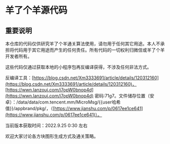 # 羊了个羊源代码

## 重要说明

本仓库的代码仅供研究羊了个羊通关算法使用，请勿用于任何其它用途。本人不承担将代码用于其它用途而产生的任何责任。所有代码的一切权利归微信或羊了个羊开发者所有。

这些代码仅通过获取本地的小程序包再反编译获得，不涉及任何非法方式。

反编译工具：[https://blog.csdn.net/Xm3333691/article/details/120312160](https://blog.csdn.net/Xm3333691/article/details/120312160)，[https://wwn.lanzouj.com/i7opW0bnop4d](https://wwn.lanzouj.com/i7opW0bnop4d) 密码:71g7。文件储存位置（安卓）：/data/data/com.tencent.mm/MicroMsg/{{user哈希值}}/appbrand/pkg/，（[https://www.jianshu.com/p/0617ee1ce641](https://www.jianshu.com/p/0617ee1ce641)）。

当前版本获取时间：2022.9.25 0:30 左右

欢迎大家讨论各方块图形生成方式及通关策略。